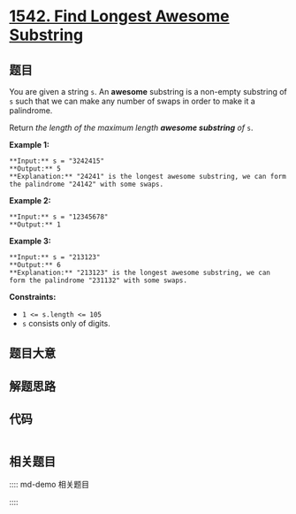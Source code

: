 # [1542. Find Longest Awesome Substring](https://leetcode.com/problems/find-longest-awesome-substring)

## 题目

You are given a string `s`. An **awesome** substring is a non-empty substring
of `s` such that we can make any number of swaps in order to make it a
palindrome.

Return _the length of the maximum length **awesome substring** of_ `s`.



**Example 1:**

    
    
    **Input:** s = "3242415"
    **Output:** 5
    **Explanation:** "24241" is the longest awesome substring, we can form the palindrome "24142" with some swaps.
    

**Example 2:**

    
    
    **Input:** s = "12345678"
    **Output:** 1
    

**Example 3:**

    
    
    **Input:** s = "213123"
    **Output:** 6
    **Explanation:** "213123" is the longest awesome substring, we can form the palindrome "231132" with some swaps.
    



**Constraints:**

  * `1 <= s.length <= 105`
  * `s` consists only of digits.


## 题目大意

## 解题思路

## 代码

```javascript

```

## 相关题目

:::: md-demo 相关题目

::::
